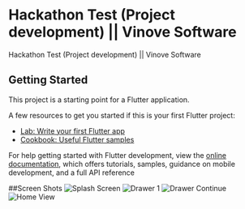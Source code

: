 # Hackathon Test (Project development) || Vinove Software



Hackathon Test (Project development) || Vinove Software                    

## Getting Started

This project is a starting point for a Flutter application.

A few resources to get you started if this is your first Flutter project:

- [Lab: Write your first Flutter app](https://docs.flutter.dev/get-started/codelab)
- [Cookbook: Useful Flutter samples](https://docs.flutter.dev/cookbook)

For help getting started with Flutter development, view the
[online documentation](https://docs.flutter.dev/), which offers tutorials,
samples, guidance on mobile development, and a full API reference


##Screen Shots
![Splash Screen ](https://raw.githubusercontent.com/Ayush01arya/Hackathon/master/screenshot/Splash_screen.jpg)
![Drawer 1 ](https://raw.githubusercontent.com/Ayush01arya/Hackathon/master/screenshot/1.jpg)
![Drawer Continue ](https://raw.githubusercontent.com/Ayush01arya/Hackathon/master/screenshot/2.jpg)
![Home View ](https://raw.githubusercontent.com/Ayush01arya/Hackathon/master/screenshot/3.jpg)
